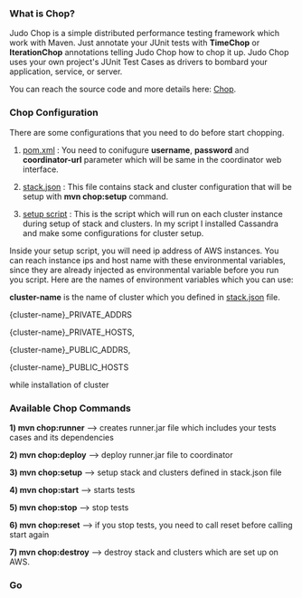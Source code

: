 ### What is Chop?
Judo Chop is a simple distributed performance testing framework which work with Maven. Just annotate your JUnit tests with **TimeChop** or **IterationChop** annotations telling Judo Chop how to chop it up. Judo Chop uses your own project's JUnit Test Cases as drivers to bombard your application, service, or server.

You can reach the source code and more details here: [Chop](https://github.com/usergrid/usergrid/tree/two-dot-o/chop).  



### Chop Configuration
There are some configurations that you need to do before start chopping. 

1) [pom.xml](https://github.com/salihkardan/ChoppedCassandraTests/blob/master/pom.xml) : You need to conifugure **username**, **password** and **coordinator-url** parameter which will be same in the coordinator web interface. 

2) [stack.json](https://github.com/salihkardan/ChoppedCassandraTests/blob/master/src/main/resources/stack.json) : This file contains stack and cluster configuration that will be setup with **mvn chop:setup** command.

3) [setup script](https://github.com/salihkardan/ChoppedCassandraTests/blob/master/src/main/resources/install_cassandra.sh) : This is the script which will run on each cluster instance during setup of stack and clusters. In my script I installed Cassandra and make some configurations for cluster setup.  

Inside your setup script, you will need ip address of AWS instances. You can reach instance ips and host name with these environmental variables, since they are already injected as environmental variable before you run you script. Here are the names of environment variables which you can use:   

**cluster-name** is the name of cluster which you defined in [stack.json](https://github.com/salihkardan/ChoppedCassandraTests/blob/master/src/main/resources/stack.json) file.

{cluster-name}_PRIVATE_ADDRS

{cluster-name}_PRIVATE_HOSTS,

{cluster-name}_PUBLIC_ADDRS, 

{cluster-name}_PUBLIC_HOSTS 

while installation of cluster


### Available Chop Commands


**1) mvn chop:runner**  --> creates runner.jar file which includes your tests cases and its dependencies

**2) mvn chop:deploy**  --> deploy runner.jar file to coordinator

**3) mvn chop:setup**   --> setup stack and clusters defined in stack.json file

**4) mvn chop:start**   --> starts tests

**5) mvn chop:stop**    --> stop tests

**6) mvn chop:reset**   --> if you stop tests, you need to call reset before calling start again

**7) mvn chop:destroy** --> destroy stack and clusters which are set up on AWS. 


### Go

